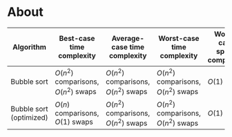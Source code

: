 # About

| Algorithm               | Best-case time complexity            | Average-case time complexity         | Worst-case time complexity           | Worst-case space complexity |
|-------------------------|--------------------------------------|--------------------------------------|--------------------------------------|-----------------------------|
| Bubble sort             | $O(n^2)$ comparisons, $O(n^2)$ swaps | $O(n^2)$ comparisons, $O(n^2)$ swaps | $O(n^2)$ comparisons, $O(n^2)$ swaps | $O(1)$                      |
| Bubble sort (optimized) | $O(n)$ comparisons, $O(1)$ swaps     | $O(n^2)$ comparisons, $O(n^2)$ swaps | $O(n^2)$ comparisons, $O(n^2)$ swaps | $O(1)$                      |
